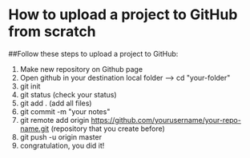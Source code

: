 # How to upload a project to GitHub from scratch
##Follow these steps to upload a project to GitHub:

1. Make new repository on Github page
2. Open github in your destination local folder --> cd "your-folder"
3. git init
4. git status (check your status)
5. git add . (add all files)
6. git commit -m "your notes"
7. git remote add origin https://github.com/yourusername/your-repo-name.git (repository that you create before)
8. git push -u origin master
9. congratulation, you did it!
